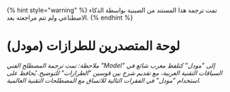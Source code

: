 
{% hint style="warning" %}
تمت ترجمة هذا المستند من الصينية بواسطة الذكاء الاصطناعي ولم تتم مراجعته بعد.
{% endhint %}

# لوحة المتصدرين للطرازات (مودل)

*ملاحظة: تمت ترجمة المصطلح الفني "Model" إلى "مودل" كتلفظ معرب شائع في السياقات التقنية العربية، مع تقديم شرح بين قوسين "الطرازات" للتوضيح. يُحافظ على استخدام "مودل" في الفقرات التالية للاتساق مع المصطلحات التقنية العالمية.*